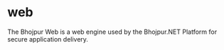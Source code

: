 # web
The Bhojpur Web is a web engine used by the Bhojpur.NET Platform for secure application delivery.
